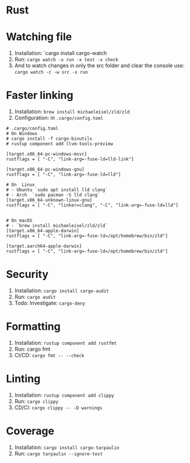 # Rust

# Watching file

1. Installation: `cargo install cargo-watch
2. Run: `cargo watch -x run -x test -x check`
3. And to watch changes in only the src folder and clear the console use: `cargo watch -c -w src -x run`


# Faster linking

1. Installation: `brew install michaeleisel/zld/zld`
2. Configuration: in `.cargo/config.toml`
```
# .cargo/config.toml
# On Windows
# cargo install -f cargo-binutils
# rustup component add llvm-tools-preview

[target.x86_64-pc-windows-msvc]
rustflags = [ "-C", "link-arg=-fuse-ld=lld-link"]

[target.x86_64-pc-windows-gnu]
rustflags = [ "-C", "link-arg=-fuse-ld=lld"]

# On  Linux
# - Ubuntu `sudo apt install lld clang`
# - Arch  `sudo pacman -S lld clang`
[target.x86_64-unknown-linux-gnu]
rustflags = [ "-C", "linker=clang", "-C", "link-arg=-fuse-ld=lld"]


# On macOS
# - `brew install michaeleisel/zld/zld`
[target.x86_64-apple-darwin]
rustflags = [ "-C", "link-arg=-fuse-ld=/opt/homebrew/bin/zld"]

[target.aarch64-apple-darwin]
rustflags = [ "-C", "link-arg=-fuse-ld=/opt/homebrew/bin/zld"]
```
# Security

1. Installation: `cargo install cargo-audit`
2. Run: `cargo audit`
3. Todo: Investigate: `cargo-deny`

# Formatting

1. Installation: `rustup component add rustfmt`
2. Run: cargo fmt
3. CI/CD: `cargo fmt -- --check`

# Linting

1. Installation: `rustup component add clippy`
2. Run: `cargo clippy`
2. CD/CI: `cargo clippy -- -D warnings`


# Coverage

1. Installation: `cargo install cargo-tarpaulin`
1. Run: `cargo tarpaulin --ignore-test`

